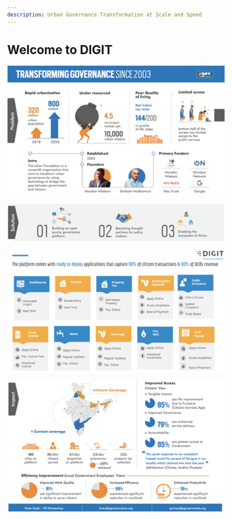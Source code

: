```yaml
---
description: Urban Governance Transformation at Scale and Speed
---
```


# Welcome to DIGIT

![](.gitbook/assets/image%20%282%29.png)

![](.gitbook/assets/image%20%283%29.png)

![](.gitbook/assets/image%20%281%29.png)

![](.gitbook/assets/image%20%284%29.png)



